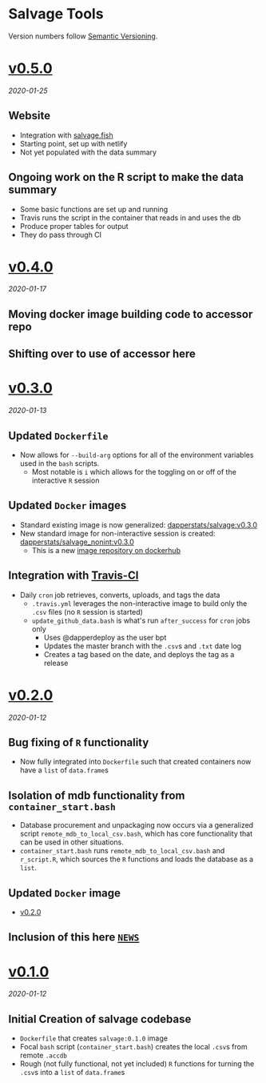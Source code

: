 # Salvage Tools

Version numbers follow [Semantic Versioning](https://semver.org/).

# [v0.5.0](https://github.com/dapperstats/salvage/releases/tag/v0.5.0) 
*2020-01-25*

## Website

* Integration with [salvage.fish](https://salvage.fish)
* Starting point, set up with netlify
* Not yet populated with the data summary

## Ongoing work on the R script to make the data summary

* Some basic functions are set up and running
* Travis runs the script in the container that reads in and uses the db
* Produce proper tables for output
* They do pass through CI

# [v0.4.0](https://github.com/dapperstats/salvage/releases/tag/v0.4.0) 
*2020-01-17*

## Moving docker image building code to accessor repo

## Shifting over to use of accessor here

# [v0.3.0](https://github.com/dapperstats/salvage/releases/tag/v0.3.0) 
*2020-01-13*

## Updated `Dockerfile`
* Now allows for `--build-arg` options for all of the environment variables used in the `bash` scripts.
  * Most notable is `i` which allows for the toggling on or off of the interactive `R` session

## Updated `Docker` images
* Standard existing image is now generalized: [dapperstats/salvage:v0.3.0](https://hub.docker.com/layers/dapperstats/salvage/0.3.0/images/sha256-3d68b02010770ebb5414851fffcd913b26a38c7c72a26217a8d491560e63a86b)
* New standard image for non-interactive session is created: [dapperstats/salvage_nonint:v0.3.0](https://hub.docker.com/layers/dapperstats/salvage_nonint/0.3.0/images/sha256-b4825ef5fd47e3e4e391e66050786b65ba18c8c4a8328acbf90464c809968698) 
  * This is a new [image repository on dockerhub](https://hub.docker.com/repository/docker/dapperstats/salvage_nonint)

## Integration with [Travis-CI](https://travis-ci.org/dapperstats/salvage)
* Daily `cron` job retrieves, converts, uploads, and tags the data
  * `.travis.yml` leverages the non-interactive image to build only the `.csv` files (no `R` session is started)
  * `update_github_data.bash` is what's run `after_success` for `cron` jobs only
    * Uses @dapperdeploy as the user bpt
    * Updates the master branch with the `.csv`s and `.txt` date log
    * Creates a tag based on the date, and deploys the tag as a release


# [v0.2.0](https://github.com/dapperstats/salvage/releases/tag/v0.2.0) 
*2020-01-12*

## Bug fixing of `R` functionality
* Now fully integrated into `Dockerfile` such that created containers now have a `list` of `data.frame`s

## Isolation of mdb functionality from `container_start.bash`
* Database procurement and unpackaging now occurs via a generalized script `remote_mdb_to_local_csv.bash`, which has core functionality that can be used in other situations.
* `container_start.bash` runs `remote_mdb_to_local_csv.bash` and `r_script.R`, which sources the `R` functions and loads the database as a `list`.

## Updated `Docker` image
* [v0.2.0](https://hub.docker.com/layers/dapperstats/salvage/0.2.0/images/sha256-224f226aa90eb94a6730c7e95f5f8013bc2c150258d090c0df6e97769a3ef044)

## Inclusion of this here [`NEWS`](https://github.com/dapperstats/salvage/blob/master/NEWS.md)

# [v0.1.0](https://github.com/dapperstats/salvage/releases/tag/v0.1.0) 
*2020-01-12*

## Initial Creation of salvage codebase
* `Dockerfile` that creates `salvage:0.1.0`  image
* Focal `bash` script (`container_start.bash`) creates the local  `.csv`s from remote `.accdb`
* Rough (not fully functional, not yet included) `R` functions for turning the `.csv`s into a `list` of `data.frame`s
